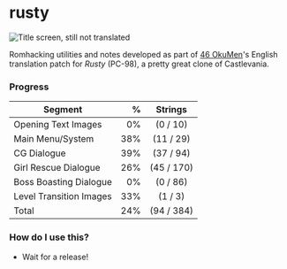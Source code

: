 # rusty
![Title screen, still not translated](http://46okumen.com/wp-content/uploads/2016/11/rusty_02.png)

Romhacking utilities and notes developed as part of [46 OkuMen](http://46okumen.com/)'s English translation patch for *Rusty* (PC-98), a pretty great clone of Castlevania.

### Progress
| Segment                 | %    | Strings      | 
| ------------------------|-----:|:------------:|
| Opening Text Images     |  0%  |  (0 / 10)    |
| Main Menu/System        | 38%  | (11 / 29)    |
| CG Dialogue             | 39%  | (37 / 94)    |
| Girl Rescue Dialogue    | 26%  | (45 / 170)   |
| Boss Boasting Dialogue  |  0%  |  (0 / 86)    |
| Level Transition Images | 33%  |  (1 / 3)     |
| Total                   | 24%  | (94 / 384)   |


### How do I use this?
* Wait for a release!

